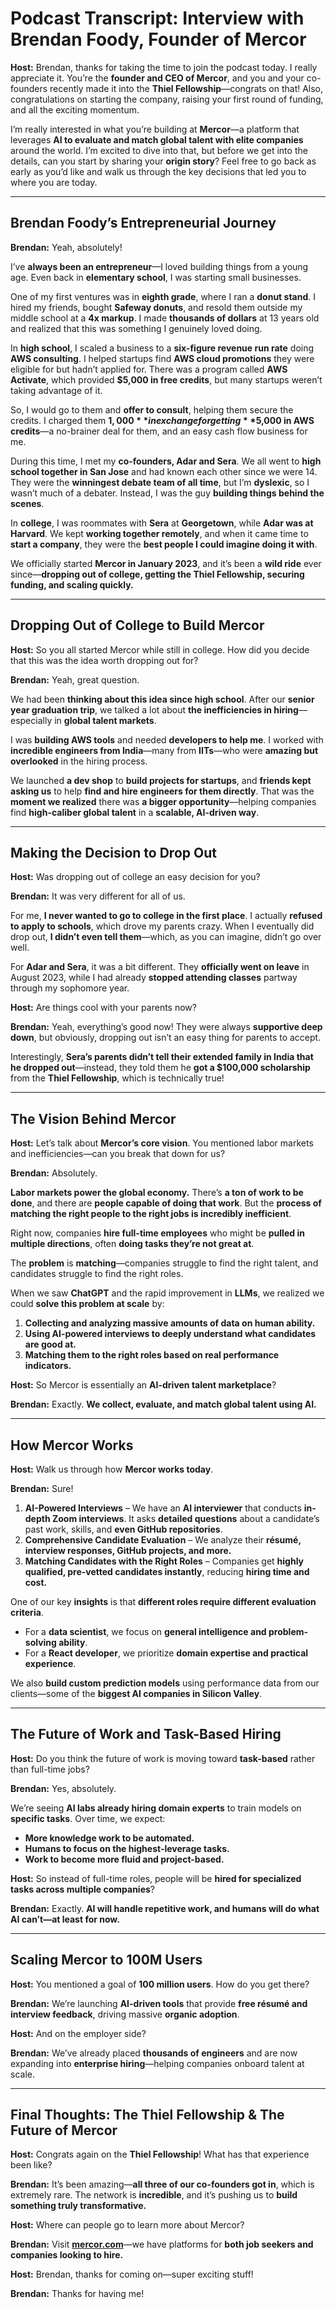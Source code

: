 # **Podcast Transcript: Interview with Brendan Foody, Founder of Mercor**  

**Host:** Brendan, thanks for taking the time to join the podcast today. I really appreciate it. You’re the **founder and CEO of Mercor**, and you and your co-founders recently made it into the **Thiel Fellowship**—congrats on that! Also, congratulations on starting the company, raising your first round of funding, and all the exciting momentum.  

I’m really interested in what you’re building at **Mercor**—a platform that leverages **AI to evaluate and match global talent with elite companies** around the world. I’m excited to dive into that, but before we get into the details, can you start by sharing your **origin story**? Feel free to go back as early as you’d like and walk us through the key decisions that led you to where you are today.  

---

## **Brendan Foody’s Entrepreneurial Journey**  
**Brendan:** Yeah, absolutely!  

I’ve **always been an entrepreneur**—I loved building things from a young age. Even back in **elementary school**, I was starting small businesses.  

One of my first ventures was in **eighth grade**, where I ran a **donut stand**. I hired my friends, bought **Safeway donuts**, and resold them outside my middle school at a **4x markup**. I made **thousands of dollars** at 13 years old and realized that this was something I genuinely loved doing.  

In **high school**, I scaled a business to a **six-figure revenue run rate** doing **AWS consulting**. I helped startups find **AWS cloud promotions** they were eligible for but hadn’t applied for. There was a program called **AWS Activate**, which provided **$5,000 in free credits**, but many startups weren’t taking advantage of it.  

So, I would go to them and **offer to consult**, helping them secure the credits. I charged them **$1,000** in exchange for getting **$5,000 in AWS credits**—a no-brainer deal for them, and an easy cash flow business for me.  

During this time, I met my **co-founders, Adar and Sera**. We all went to **high school together in San Jose** and had known each other since we were 14. They were the **winningest debate team of all time**, but I’m **dyslexic**, so I wasn’t much of a debater. Instead, I was the guy **building things behind the scenes**.  

In **college**, I was roommates with **Sera** at **Georgetown**, while **Adar was at Harvard**. We kept **working together remotely**, and when it came time to **start a company**, they were the **best people I could imagine doing it with**.  

We officially started **Mercor in January 2023**, and it’s been a **wild ride** ever since—**dropping out of college, getting the Thiel Fellowship, securing funding, and scaling quickly.**  

---

## **Dropping Out of College to Build Mercor**  
**Host:** So you all started Mercor while still in college. How did you decide that this was the idea worth dropping out for?  

**Brendan:** Yeah, great question.  

We had been **thinking about this idea since high school**. After our **senior year graduation trip**, we talked a lot about **the inefficiencies in hiring**—especially in **global talent markets**.  

I was **building AWS tools** and needed **developers to help me**. I worked with **incredible engineers from India**—many from **IITs**—who were **amazing but overlooked** in the hiring process.  

We launched **a dev shop** to **build projects for startups**, and **friends kept asking us** to help **find and hire engineers for them directly**. That was the **moment we realized** there was **a bigger opportunity**—helping companies find **high-caliber global talent** in a **scalable, AI-driven way**.  

---

## **Making the Decision to Drop Out**  
**Host:** Was dropping out of college an easy decision for you?  

**Brendan:** It was very different for all of us.  

For me, **I never wanted to go to college in the first place**. I actually **refused to apply to schools**, which drove my parents crazy. When I eventually did drop out, **I didn’t even tell them**—which, as you can imagine, didn’t go over well.  

For **Adar and Sera**, it was a bit different. They **officially went on leave** in August 2023, while I had already **stopped attending classes** partway through my sophomore year.  

**Host:** Are things cool with your parents now?  

**Brendan:** Yeah, everything’s good now! They were always **supportive deep down**, but obviously, dropping out isn’t an easy thing for parents to accept.  

Interestingly, **Sera’s parents didn’t tell their extended family in India that he dropped out**—instead, they told them he **got a $100,000 scholarship** from the **Thiel Fellowship**, which is technically true!  

---

## **The Vision Behind Mercor**  
**Host:** Let’s talk about **Mercor’s core vision**. You mentioned labor markets and inefficiencies—can you break that down for us?  

**Brendan:** Absolutely.  

**Labor markets power the global economy.** There’s **a ton of work to be done**, and there are **people capable of doing that work**. But the **process of matching the right people to the right jobs is incredibly inefficient**.  

Right now, companies **hire full-time employees** who might be **pulled in multiple directions**, often **doing tasks they’re not great at**.  

The **problem** is **matching**—companies struggle to find the right talent, and candidates struggle to find the right roles.  

When we saw **ChatGPT** and the rapid improvement in **LLMs**, we realized we could **solve this problem at scale** by:  
1. **Collecting and analyzing massive amounts of data on human ability.**  
2. **Using AI-powered interviews to deeply understand what candidates are good at.**  
3. **Matching them to the right roles based on real performance indicators.**  

**Host:** So Mercor is essentially an **AI-driven talent marketplace**?  

**Brendan:** Exactly. **We collect, evaluate, and match global talent using AI.**  

---

## **How Mercor Works**  
**Host:** Walk us through how **Mercor works today**.  

**Brendan:** Sure!  

1. **AI-Powered Interviews** – We have an **AI interviewer** that conducts **in-depth Zoom interviews**. It asks **detailed questions** about a candidate’s past work, skills, and **even GitHub repositories**.  
2. **Comprehensive Candidate Evaluation** – We analyze their **résumé, interview responses, GitHub projects, and more.**  
3. **Matching Candidates with the Right Roles** – Companies get **highly qualified, pre-vetted candidates instantly**, reducing **hiring time and cost.**  

One of our key **insights** is that **different roles require different evaluation criteria**.  

- For a **data scientist**, we focus on **general intelligence and problem-solving ability**.  
- For a **React developer**, we prioritize **domain expertise and practical experience**.  

We also **build custom prediction models** using performance data from our clients—some of the **biggest AI companies in Silicon Valley**.  

---

## **The Future of Work and Task-Based Hiring**  
**Host:** Do you think the future of work is moving toward **task-based** rather than full-time jobs?  

**Brendan:** Yes, absolutely.  

We’re seeing **AI labs already hiring domain experts** to train models on **specific tasks**. Over time, we expect:  
- **More knowledge work to be automated.**  
- **Humans to focus on the highest-leverage tasks.**  
- **Work to become more fluid and project-based.**  

**Host:** So instead of full-time roles, people will be **hired for specialized tasks across multiple companies**?  

**Brendan:** Exactly. **AI will handle repetitive work, and humans will do what AI can’t—at least for now.**  

---

## **Scaling Mercor to 100M Users**  
**Host:** You mentioned a goal of **100 million users**. How do you get there?  

**Brendan:** We’re launching **AI-driven tools** that provide **free résumé and interview feedback**, driving massive **organic adoption**.  

**Host:** And on the employer side?  

**Brendan:** We’ve already placed **thousands of engineers** and are now expanding into **enterprise hiring**—helping companies onboard talent at scale.  

---

## **Final Thoughts: The Thiel Fellowship & The Future of Mercor**  
**Host:** Congrats again on the **Thiel Fellowship**! What has that experience been like?  

**Brendan:** It’s been amazing—**all three of our co-founders got in**, which is extremely rare. The network is **incredible**, and it’s pushing us to **build something truly transformative.**  

**Host:** Where can people go to learn more about Mercor?  

**Brendan:** Visit **[mercor.com](https://mercor.com)**—we have platforms for **both job seekers and companies looking to hire.**  

**Host:** Brendan, thanks for coming on—super exciting stuff!  

**Brendan:** Thanks for having me!